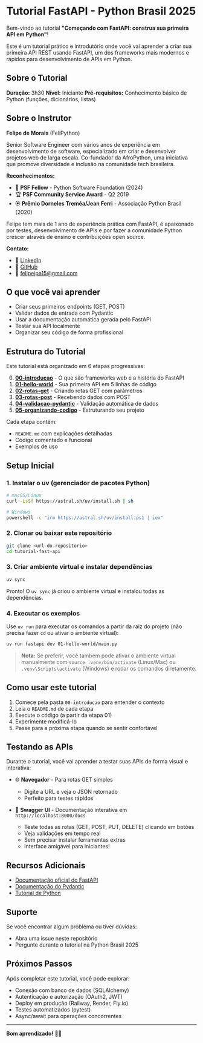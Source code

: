 # Tutorial FastAPI - Python Brasil 2025

Bem-vindo ao tutorial **"Começando com FastAPI: construa sua primeira API em Python"**!

Este é um tutorial prático e introdutório onde você vai aprender a criar sua primeira API REST usando FastAPI, um dos frameworks mais modernos e rápidos para desenvolvimento de APIs em Python.

## Sobre o Tutorial

**Duração:** 3h30
**Nível:** Iniciante
**Pré-requisitos:** Conhecimento básico de Python (funções, dicionários, listas)

## Sobre o Instrutor

**Felipe de Morais** (FeliPython)

Senior Software Engineer com vários anos de experiência em desenvolvimento de software, especializado em criar e desenvolver projetos web de larga escala. Co-fundador da AfroPython, uma iniciativa que promove diversidade e inclusão na comunidade tech brasileira.

**Reconhecimentos:**
- 🏅 **PSF Fellow** - Python Software Foundation (2024)
- 🏆 **PSF Community Service Award** - Q2 2019
- 🏵️ **Prêmio Dorneles Treméa/Jean Ferri** - Associação Python Brasil (2020)

Felipe tem mais de 1 ano de experiência prática com FastAPI, é apaixonado por testes, desenvolvimento de APIs e por fazer a comunidade Python crescer através de ensino e contribuições open source.

**Contato:**
- 💼 [LinkedIn](https://www.linkedin.com/in/felipe-de-morais)
- 🐙 [GitHub](https://github.com/lipedemorais)
- 📧 felipejpa15@gmail.com

## O que você vai aprender

- Criar seus primeiros endpoints (GET, POST)
- Validar dados de entrada com Pydantic
- Usar a documentação automática gerada pelo FastAPI
- Testar sua API localmente
- Organizar seu código de forma profissional

## Estrutura do Tutorial

Este tutorial está organizado em 6 etapas progressivas:

0. **[00-introducao](./00-introducao/)** - O que são frameworks web e a história do FastAPI
1. **[01-hello-world](./01-hello-world/)** - Sua primeira API em 5 linhas de código
2. **[02-rotas-get](./02-rotas-get/)** - Criando rotas GET com parâmetros
3. **[03-rotas-post](./03-rotas-post/)** - Recebendo dados com POST
4. **[04-validacao-pydantic](./04-validacao-pydantic/)** - Validação automática de dados
5. **[05-organizando-codigo](./05-organizando-codigo/)** - Estruturando seu projeto

Cada etapa contém:
- `README.md` com explicações detalhadas
- Código comentado e funcional
- Exemplos de uso

## Setup Inicial

### 1. Instalar o uv (gerenciador de pacotes Python)

```bash
# macOS/Linux
curl -LsSf https://astral.sh/uv/install.sh | sh

# Windows
powershell -c "irm https://astral.sh/uv/install.ps1 | iex"
```

### 2. Clonar ou baixar este repositório

```bash
git clone <url-do-repositorio>
cd tutorial-fast-api
```

### 3. Criar ambiente virtual e instalar dependências

```bash
uv sync
```

Pronto! O `uv sync` já criou o ambiente virtual e instalou todas as dependências.

### 4. Executar os exemplos

Use `uv run` para executar os comandos a partir da raiz do projeto (não precisa fazer `cd` ou ativar o ambiente virtual):

```bash
uv run fastapi dev 01-hello-world/main.py
```

> **Nota:** Se preferir, você também pode ativar o ambiente virtual manualmente com `source .venv/bin/activate` (Linux/Mac) ou `.venv\Scripts\activate` (Windows) e rodar os comandos diretamente.

## Como usar este tutorial

1. Comece pela pasta `00-introducao` para entender o contexto
2. Leia o `README.md` de cada etapa
3. Execute o código (a partir da etapa 01)
4. Experimente modificá-lo
5. Passe para a próxima etapa quando se sentir confortável

## Testando as APIs

Durante o tutorial, você vai aprender a testar suas APIs de forma visual e interativa:

- 🌐 **Navegador** - Para rotas GET simples
  - Digite a URL e veja o JSON retornado
  - Perfeito para testes rápidos

- 🎯 **Swagger UI** - Documentação interativa em `http://localhost:8000/docs`
  - Teste todas as rotas (GET, POST, PUT, DELETE) clicando em botões
  - Veja validações em tempo real
  - Sem precisar instalar ferramentas extras
  - Interface amigável para iniciantes!

## Recursos Adicionais

- [Documentação oficial do FastAPI](https://fastapi.tiangolo.com)
- [Documentação do Pydantic](https://docs.pydantic.dev)
- [Tutorial de Python](https://docs.python.org/pt-br/3/tutorial/)

## Suporte

Se você encontrar algum problema ou tiver dúvidas:
- Abra uma issue neste repositório
- Pergunte durante o tutorial na Python Brasil 2025

## Próximos Passos

Após completar este tutorial, você pode explorar:
- Conexão com banco de dados (SQLAlchemy)
- Autenticação e autorização (OAuth2, JWT)
- Deploy em produção (Railway, Render, Fly.io)
- Testes automatizados (pytest)
- Async/await para operações concorrentes

---

**Bom aprendizado!** 🚀🐍
